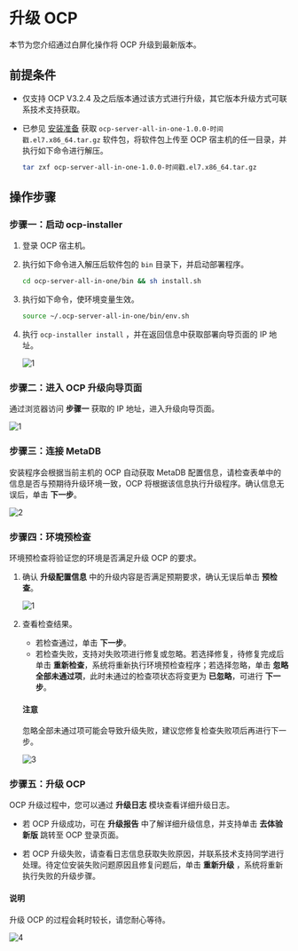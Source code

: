 # 升级 OCP

本节为您介绍通过白屏化操作将 OCP 升级到最新版本。

## 前提条件

* 仅支持 OCP V3.2.4 及之后版本通过该方式进行升级，其它版本升级方式可联系技术支持获取。
* 已参见 [安装准备](4.installation-preparation.md) 获取 `ocp-server-all-in-one-1.0.0-时间戳.el7.x86_64.tar.gz` 软件包，将软件包上传至 OCP 宿主机的任一目录，并执行如下命令进行解压。

   ```bash
   tar zxf ocp-server-all-in-one-1.0.0-时间戳.el7.x86_64.tar.gz
   ```

## 操作步骤

### 步骤一：启动 ocp-installer

1. 登录 OCP 宿主机。

2. 执行如下命令进入解压后软件包的 `bin` 目录下，并启动部署程序。

    ```bash
    cd ocp-server-all-in-one/bin && sh install.sh
    ```

3. 执行如下命令，使环境变量生效。

    ```bash
    source ~/.ocp-server-all-in-one/bin/env.sh
    ```

4. 执行 `ocp-installer install` ，并在返回信息中获取部署向导页面的 IP 地址。

   ![1](https://obbusiness-private.oss-cn-shanghai.aliyuncs.com/doc/img/ocp/403-ce/ocp%E5%8D%87%E7%BA%A7.png)

### 步骤二：进入 OCP 升级向导页面

通过浏览器访问 **步骤一** 获取的 IP 地址，进入升级向导页面。

![1](https://obbusiness-private.oss-cn-shanghai.aliyuncs.com/doc/img/ocp/420/%E5%8D%87%E7%BA%A7%E5%90%91%E5%AF%BC%E9%A1%B5%E9%9D%A2.png)

### 步骤三：连接 MetaDB

安装程序会根据当前主机的 OCP 自动获取 MetaDB 配置信息，请检查表单中的信息是否与预期待升级环境一致，OCP 将根据该信息执行升级程序。确认信息无误后，单击 **下一步**。

![2](https://obbusiness-private.oss-cn-shanghai.aliyuncs.com/doc/img/ocp/403-ce/%E5%8D%87%E7%BA%A7-metadb%E8%BF%9E%E6%8E%A5.png)

### 步骤四：环境预检查

环境预检查将验证您的环境是否满足升级 OCP 的要求。

1. 确认 **升级配置信息** 中的升级内容是否满足预期要求，确认无误后单击 **预检查**。

   ![1](https://obbusiness-private.oss-cn-shanghai.aliyuncs.com/doc/img/ocp/420/%E5%8D%87%E7%BA%A7%E7%8E%AF%E5%A2%83%E9%A2%84%E6%A3%80%E6%9F%A5.png)

2. 查看检查结果。

   * 若检查通过，单击 **下一步**。
   * 若检查失败，支持对失败项进行修复或忽略。若选择修复，待修复完成后单击 **重新检查**，系统将重新执行环境预检查程序；若选择忽略，单击 **忽略全部未通过项**，此时未通过的检查项状态将变更为 **已忽略**，可进行 **下一步**。

   <main id="notice" type='notice'><h4>注意</h4><p>忽略全部未通过项可能会导致升级失败，建议您修复检查失败项后再进行下一步。</p></main>

   ![3](https://obbusiness-private.oss-cn-shanghai.aliyuncs.com/doc/img/ocp/403-ce/%E5%8D%87%E7%BA%A7-metadb%E6%A3%80%E6%9F%A5%E9%80%9A%E8%BF%87.png)

### 步骤五：升级 OCP

OCP 升级过程中，您可以通过 **升级日志** 模块查看详细升级日志。

* 若 OCP 升级成功，可在 **升级报告** 中了解详细升级信息，并支持单击 **去体验新版** 跳转至 OCP 登录页面。

* 若 OCP 升级失败，请查看日志信息获取失败原因，并联系技术支持同学进行处理。待定位安装失败问题原因且修复问题后，单击 **重新升级** ，系统将重新执行失败的升级步骤。

<main id="notice" type='explain'><h4>说明</h4><p>升级 OCP 的过程会耗时较长，请您耐心等待。</p></main>

![4](https://obbusiness-private.oss-cn-shanghai.aliyuncs.com/doc/img/ocp/420/%E5%8D%87%E7%BA%A7ocp.png)
